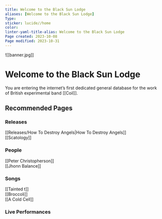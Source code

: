 ```yaml
---
title: Welcome to the Black Sun Lodge
aliases: [Welcome to the Black Sun Lodge]
Type: 
sticker: lucide//home
color: 
linter-yaml-title-alias: Welcome to the Black Sun Lodge
Page created: 2023-10-08
Page modified: 2023-10-31
---
```


![[banner.jpg]]

# Welcome to the Black Sun Lodge

You are entering the internet’s first dedicated general database for the work of British experimental band [[Coil]].

## Recommended Pages

### Releases

[[Releases/How To Destroy Angels|How To Destroy Angels]]  
[[Scatology]]

### People

[[Peter Christopherson]]  
[[Jhonn Balance]]

### Songs

[[Tainted t]]  
[[Broccoli]]  
[[A Cold Cell]]

### Live Performances
